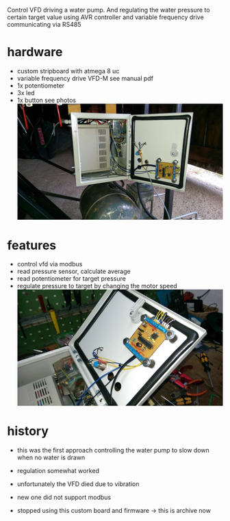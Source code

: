 Control VFD driving a water pump. And regulating the water pressure to certain target value using AVR controller and variable frequency drive communicating via RS485

# hardware
- custom stripboard with atmega 8 uc
- variable frequency drive VFD-M see manual pdf
- 1x potentiometer
- 3x led
- 1x button see photos
![image](2018.07.12_cabinet.jpg)

# features
- control vfd via modbus
- read pressure sensor, calculate average
- read potentiometer for target pressure
- regulate pressure to target by changing the motor speed
![image](2018.07.12_stripboard.jpg)

# history
- this was the first approach controlling the water pump to slow down when no water is drawn
- regulation somewhat worked
- unfortunately the VFD died due to vibration

- new one did not support modbus
- stopped using this custom board and firmware -> this is archive now